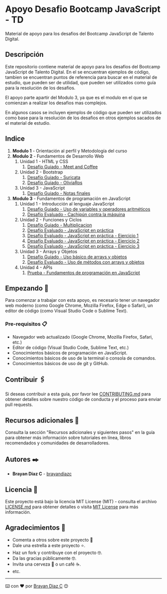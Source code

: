 # Apoyo Desafio Bootcamp JavaScript - TD

Material de apoyo para los desafios del Bootcamp JavaScript de Talento Digital.

## Descripción

Este repositorio contiene material de apoyo para los desafios del Bootcamp JavaScript de Talento Digital. En el se encuentran ejemplos de código, tambien se encuentran puntos de referencia para buscar en el material de estudio, que pueden ser de utilidad, que pueden ser utilizados como guía para la resolución de los desafios.

El apoyo parte apartir del Modulo 3, ya que es el modulo en el que se comienzan a realizar los desafios mas complejos.

En algunos casos se incluyen ejemplos de código que pueden ser utilizados como base para la resolución de los desafios en otros ejemplos sacados de el material de estudio.

## Indice

1. **Modulo 1** - Orientación al perfil y Metodología del curso
2. **Modulo 2** - Fundamentos de Desarrollo Web
   1. Unidad 1 - HTML y CSS
      1. [Desafío Guiado - Meet and Coffee](./MODULO-2/Unidad-1/DesafioGuiado-MeetAndCoffee)
   2. Unidad 2 - Bootstrap
      1. [Desafío Guiado - Suricata](./MODULO-2/Unidad-2/DesafioGuiado-Suricata)
      2. [Desafío Guiado - OliviaRos](./MODULO-2/Unidad-2/DesafioGuiado-OliviaRos)
   3. Unidad 3 - JavaScript
      1. [Desafío Guiado - Notas finales](./MODULO-2/Unidad-3/DesafioGuiado-NotasFinales)
3. **Modulo 3** - Fundamentos de programación en JavaScript
   1. Unidad 1 - Introducción al lenguaje JavaScript
      1. [Desafio Guiado - Uso de variables y operadores aritméticos](./MODULO-3/Unidad-1/DesafioGuiado-UsoVariablesOperadoresAritmeticos/index.html)
      2. [Desafío Evaluado - Cachipún contra la máquina](./MODULO-3/Unidad-1/DesafioEvaluado-CachipunContraLaMaquina/index.html)
   2. Unidad 2 - Funciones y Ciclos
      1. [Desafío Guiado - Multiplicacion](./MODULO-3/Unidad-2/DesafioGuiado-Multiplicacion/index.html)
      2. [Desafío Evaluado - JavaScript en práctica](./MODULO-3/Unidad-2/DesafioEvaluado-JavaScriptEnPractica)
      3. [Desafío Evaluado - JavaScript en práctica - Ejercicio 1](./MODULO-3/Unidad-2/DesafioEvaluado-JavaScriptEnPractica/ejercicio-1.html)
      4. [Desafío Evaluado - JavaScript en práctica - Ejercicio 2](./MODULO-3/Unidad-2/DesafioEvaluado-JavaScriptEnPractica/ejercicio-2.html)
      5. [Desafío Evaluado - JavaScript en práctica - Ejercicio 3](./MODULO-3/Unidad-2/DesafioEvaluado-JavaScriptEnPractica/ejercicio-3.html)
   3. Unidad 3 - Arrays y Objetos
      1. [Desafío Guiado - Uso básico de arrays y objetos](./MODULO-3/Unidad-3/DesafioGuiado-ArraysObjetos/index.html)
      2. [Desafío Evaluado - Uso de métodos con arrays y objetos](./MODULO-3/Unidad-3/DesafioEvaluado-MetodosArraysObjetos/index.html)
   4. Unidad 4 - APIs
      1. [Prueba - Fundamentos de programación en JavaScript](./MODULO-3/Unidad-4/Prueba-FundamentosProgramacionJavaScript/index.html)

## Empezando 🚀

Para comenzar a trabajar con esta apoyo, es necesario tener un navegador web moderno (como Google Chrome, Mozilla Firefox, Edge o Safari), un editor de código (como Visual Studio Code o Sublime Text).

### Pre-requisitos 📋

- Navegador web actualizado (Google Chrome, Mozilla Firefox, Safari, etc.)
- Editor de código (Visual Studio Code, Sublime Text, etc.)
- Conocimientos básicos de programación en JavaScript.
- Conocimientos básicos de uso de la terminal o consola de comandos.
- Conocimientos básicos de uso de git y GitHub.

## Contribuir 🖇️

Si deseas contribuir a esta guía, por favor lee [CONTRIBUTING.md](https://gist.github.com/tu_usuario_github/xxxxxx) para obtener detalles sobre nuestro código de conducta y el proceso para enviar pull requests.

## Recursos adicionales 📖

Consulta la sección "Recursos adicionales y siguientes pasos" en la guía para obtener más información sobre tutoriales en línea, libros recomendados y comunidades de desarrolladores.

## Autores ✒️

- **Brayan Diaz C** - [brayandiazc](https://github.com/brayandiazc)

## Licencia 📄

Este proyecto está bajo la licencia MIT License (MIT) - consulta el archivo [LICENSE.md](LICENSE.md) para obtener detalles o visita [MIT License](https://opensource.org/licenses/MIT) para más información.

## Agradecimientos 🎁

- Comenta a otros sobre este proyecto 📢
- Dale una estrella a este proyecto ⭐️.
- Haz un fork y contribuye con el proyecto 🤓.
- Da las gracias públicamente 🤓.
- Invita una cerveza 🍺 o un café ☕.
- etc.

---

⌨️ con ❤️ por [Brayan Diaz C](https://github.com/brayandiazc) 😊
